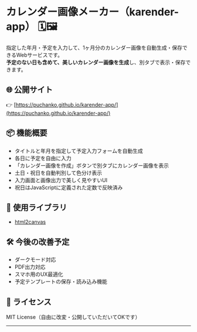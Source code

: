 # カレンダー画像メーカー（karender-app） 🗓️🖼️

指定した年月・予定を入力して、1ヶ月分のカレンダー画像を自動生成・保存できるWebサービスです。  
**予定のない日も含めて、美しいカレンダー画像を生成**し、別タブで表示・保存できます。

## 🌐 公開サイト

👉 [https://puchanko.github.io/karender-app/](https://puchanko.github.io/karender-app/)  

## 📦 機能概要

- タイトルと年月を指定して予定入力フォームを自動生成
- 各日に予定を自由に入力
- 「カレンダー画像を作成」ボタンで別タブにカレンダー画像を表示
- 土日・祝日を自動判別して色分け表示
- 入力画面と画像出力で美しく見やすいUI
- 祝日はJavaScriptに定義された定数で反映済み

## 📸 使用ライブラリ

- [html2canvas](https://html2canvas.hertzen.com/)

## 🛠️ 今後の改善予定

- ダークモード対応
- PDF出力対応
- スマホ用のUX最適化
- 予定テンプレートの保存・読み込み機能

## 📄 ライセンス

MIT License（自由に改変・公開していただいてOKです）

---
